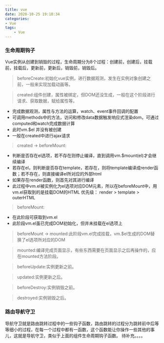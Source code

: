 ```yaml
---
title: vue
date: 2020-10-25 19:18:34
categories:
- Vue
tags: 
    - Vue
---
```


### 生命周期钩子
Vue实例从创建到销毁的过程，生命周期分为8个过程：创建前，创建后，挂载前，挂载后，更新前，更新后，销毁前，销毁后。
>beforeCreate:初始化vue实例，进行数据观测，发生在实例对象创建之前，一般来实现加载动画等。

>created:组件创建，属性被绑定，但DOM还没生成，一般在这个阶段进行请求、获取数据，赋给属性等。
* 完成数据观测，属性与方法的运算，watch、event事件回调的配置
* 可调用methods中的方法，访问和修改data数据触发响应式渲染dom，可通过computed和watch完成数据计算
* 此时vm.$el 并没有被创建
* 一般在created中进行ajax请求

>created -> beforeMount:
* 判断是否存在el选项，若不存在则停止编译，直到调用vm.$mount(el)才会继续编译
* 若存在el，则判断是否存在template，若存在，则将template编译成render函数；若不存在，则直接编译el所对应的外部html
* 如果存在render函数，则首先对其进行编译
* 此过程中vm.el被实例化为el选项对应DOM元素，所以在beforeMount中，用vm.el获取到的是挂载DOM的HTML
优先级： render > template > outerHTML

>beforeMount:
* 在此阶段可获取到vm.el
* 此阶段vm.el虽已完成DOM初始化，但并未挂载在el选项上

>beforeMount -> mounted:此阶段vm.el完成挂载，vm.$el生成的DOM替换了el选项所对应的DOM

>mounted:编译完成页面显示，有些东西需要在页面显示之后再操作的，应在mounted方法阶段。

>beforeUpdate:实例更新之前。

>updated:实例更新之后。

>beforeDestroy:实例销毁之前。

>destroyed:实例销毁之后。

### 路由导航守卫
 导航守卫就是路由跳转过程中的一些钩子函数，路由跳转的过程分为跳转前中后等等细小的过程，在每一个过程中都有一函数，这个函数能让你操作一些其他的事儿，这就是导航守卫，类似于上面的组件生命周期钩子函数。
 待补充。。。。
